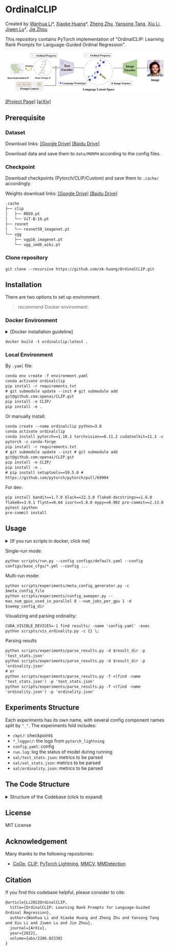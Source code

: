 # OrdinalCLIP

Created by [Wanhua Li](https://raoyongming.github.io/)\*, [Xiaoke Huang](https://wl-zhao.github.io/)\*, [Zheng Zhu](http://www.zhengzhu.net/), [Yansong Tang](https://andytang15.github.io/), [Xiu Li](https://scholar.google.com/citations?hl=zh-CN&user=Xrh1OIUAAAAJ&view_op=list_works&sortby=pubdate), [Jiwen Lu](https://scholar.google.com/citations?user=TN8uDQoAAAAJ&hl=en&authuser=1)†, [Jie Zhou](https://scholar.google.com/citations?user=6a79aPwAAAAJ&hl=en&authuser=1)

This repository contains PyTorch implementation of "OrdinalCLIP: Learning Rank Prompts for Language-Guided Ordinal Regression".

![intro](figs/intro.png)

[[Project Page]](https://sites.google.com/view/ordinalclip)
[[arXiv]](https://arxiv.org/abs/2206.02338)
## Prerequisite  

### Dataset

Download links: [[Google Drive]](https://drive.google.com/drive/folders/1pXDa1iLvG_veewtrvpqayOA7mtkUWJYr?usp=sharing) [[Baidu Drive]](https://pan.baidu.com/s/1RSYSx8tP7M4grUeVfuUhvQ?pwd=k44w)

Download data and save them to `data/MORPH` according to the config files.

### Checkpoint

Download checkpoints (Pytorch/CLIP/Custom) and save them to `.cache/` accordingly.

Weights download links: [[Google Drive]](https://drive.google.com/drive/folders/1pXDa1iLvG_veewtrvpqayOA7mtkUWJYr?usp=sharing) [[Baidu Drive]](https://pan.baidu.com/s/1RSYSx8tP7M4grUeVfuUhvQ?pwd=k44w)

```
.cache
├── clip
│   ├── RN50.pt
│   └── ViT-B-16.pt
├── resnet
│   └── resnet50_imagenet.pt
└── vgg
    ├── vgg16_imagenet.pt
    └── vgg_imdb_wiki.pt
```


### Clone repository

```shell
git clone --recursive https://github.com/xk-huang/OrdinalCLIP.git
```

## Installation

There are two options to set up environment. 
> recommend Docker environment.

### Docker Environment

<details>
  <summary>[Docker installation guideline]</summary>

---

1. Install Docker:
    1. Ubuntu >= 18.04: https://docs.docker.com/engine/install/ubuntu/
    2. Ubuntu == 16.04: https://www.digitalocean.com/community/tutorials/how-to-install-and-use-docker-on-ubuntu-16-04
2. Then install nvidia-docker: https://docs.nvidia.com/datacenter/cloud-native/container-toolkit/install-guide.html#setting-up-nvidia-container-toolkit

---

</details>

```shell
docker build -t ordinalclip:latest .
```

### Local Environment
By `.yaml` file:

```shell
conda env create -f environment.yaml
conda activate ordinalclip
pip install -r requirements.txt
# git submodule update --init # git submodule add git@github.com:openai/CLIP.git
pip install -e CLIP/
pip install -e .
```

Or manually install:

```shell
conda create --name ordinalclip python=3.8
conda activate ordinalclip
conda install pytorch==1.10.1 torchvision==0.11.2 cudatoolkit=11.3 -c pytorch -c conda-forge
pip install -r requirements.txt
# git submodule update --init # git submodule add git@github.com:openai/CLIP.git
pip install -e CLIP/
pip install -e .
# pip install setuptools==59.5.0 # https://github.com/pytorch/pytorch/pull/69904
```

For dev:

```shell
pip install bandit==1.7.0 black==22.3.0 flake8-docstrings==1.6.0 flake8==3.9.1 flynt==0.64 isort==5.8.0 mypy==0.902 pre-commit==2.13.0 pytest ipython
pre-commit install
```

## Usage

<details>
  <summary>[If you run scripts in docker, click me]</summary>

---

Start Docker container

```
docker run -itd --gpus all \
  -v $(realpath .cache/):/workspace/OrdinalCLIP/.cache \
  -v $(realpath data/):/workspace/OrdinalCLIP/data \
  -v $(realpath results/):/workspace/OrdinalCLIP/results \
  -v $(realpath configs/):/workspace/OrdinalCLIP/configs \
  --name ordinalclip \
  --shm-size 8gb \
  ordinalclip bash
docker exec -it ordinalclip bash
# In the container, run `python ...`
```

After running, remove container and release resources:

```
exit # or Ctrl^D
docker rm -f ordinalclip
```

---

</details>

Single-run mode:

```shell
python scripts/run.py --config configs/default.yaml --config configs/base_cfgs/*.yml --config ...
```

Multi-run mode:

```shell
python scripts/experiments/meta_config_generator.py -c $meta_config_file
python scripts/experiments/config_sweeper.py --max_num_gpus_used_in_parallel 8 --num_jobs_per_gpu 1 -d $sweep_config_dir 
```

Visualizing and parsing ordinality:

```shell
CUDA_VISIBLE_DEVICES=-1 find results/ -name 'config.yaml' -exec  python scripts/vis_ordinality.py -c {} \;
```

Parsing results

```shell
python scripts/experiments/parse_results.py -d $result_dir -p 'test_stats.json'
python scripts/experiments/parse_results.py -d $result_dir -p 'ordinality.json'
# or
python scripts/experiments/parse_results.py -T <(find -name 'test_stats.json') -p 'test_stats.json'
python scripts/experiments/parse_results.py -T <(find -name 'ordinality.json') -p 'ordinality.json'
```

## Experiments Structure

Each experiments has its own name, with several config component names split by `"_"`.
The experiments fold includes:

- `ckpt/`: checkpoints
- `*_logger/`: the logs from `pytorch_lightning`
- `config.yaml`: config
- `run.log`: log the status of model during running
- `val/test_stats.json`: metrics to be parsed
- `val/val_stats.json`: metrics to be parsed
- `val/ordinality.json`: metrics to be parsed

## The Code Structure

<details>
  <summary> Structure of the Codebase (click to expand) </summary>

### Structure of ordinalclip

- ordinalclip

  - models
    attributes: image_encoder (torchvision model: fp32, CLIP image encoder: fp16), text_encoder (float32, but layer norm are computed in float32), all converted to float32
    - prompt learner
      - plain prompt learner
        args: num_ranks, num_tokens_per_rank, num_tokens_for_context, rank_tokens_position, init_rank_path, init_context, rank_specific_context
        attributes: context_embeds, rank_embeds, pseudo_sentence_tokens,
      - rank prompt learner (inherited from plain prompt learner)
        args: num_ranks, num_tokens_per_rank, num_tokens_for_context, rank_tokens_position, init_rank_path, init_context, rank_specific_context,interpolation_type
        attributes: weights for interpolation
  - runner
    - runner: A wrapper using pl.LightningModule, defines: loss_computation, metrics computation, create_optimizer, lr_scheduler
    - data: pl.LightningDataModule
    - utils: model io, parameter (un)freeze
  - utils
    - logging & registry from MMCV

- scripts

  - run.py
    To prepare args, use OmegaConf,
    logging and wandb logger,
    train/val/test dataloader,
    model (runner),
    setup trainer

- configs

</details>

## License

MIT License

## Acknowledgement

Many thanks to the following repositories:

- [CoOp](https://github.com/KaiyangZhou/CoOp), [CLIP](https://github.com/openai/CLIP), [PyTorch Lightning](https://github.com/Lightning-AI/lightning), [MMCV](https://github.com/open-mmlab/mmcv), [MMDetection](https://github.com/open-mmlab/mmdetection)

## Citation

If you find this codebase helpful, please consider to cite:

```
@article{Li2022OrdinalCLIP,
  title={OrdinalCLIP: Learning Rank Prompts for Language-Guided Ordinal Regression},
  author={Wanhua Li and Xiaoke Huang and Zheng Zhu and Yansong Tang and Xiu Li and Jiwen Lu and Jie Zhou},
  journal={ArXiv},
  year={2022},
  volume={abs/2206.02338}
} 
```